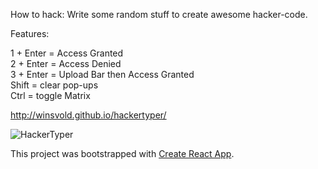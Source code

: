 How to hack: Write some random stuff to create awesome hacker-code.

Features:

1 + Enter = Access Granted <br />
2 + Enter = Access Denied <br />
3 + Enter = Upload Bar then Access Granted <br />
Shift = clear pop-ups <br />
Ctrl = toggle Matrix <br />

http://winsvold.github.io/hackertyper/

![HackerTyper](https://github.com/winsvold/HackerTyper/blob/master/wiki/hackerTyper.gif)

This project was bootstrapped with [Create React App](https://github.com/facebookincubator/create-react-app).
